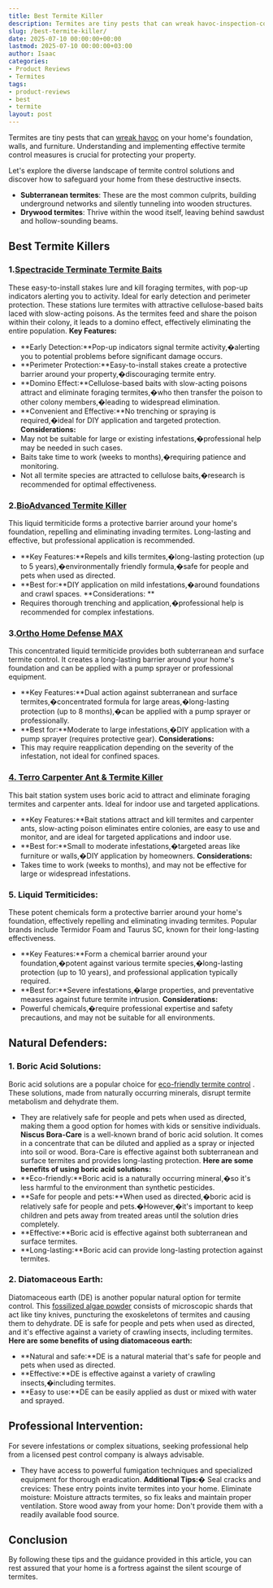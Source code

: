 ```yaml
---
title: Best Termite Killer
description: Termites are tiny pests that can wreak havoc-inspection-cost on your home's foundation, walls, and furniture. Understanding and implementing effective termite...
slug: /best-termite-killer/
date: 2025-07-10 00:00:00+00:00
lastmod: 2025-07-10 00:00:00+03:00
author: Isaac
categories:
- Product Reviews
- Termites
tags:
- product-reviews
- best
- termite
layout: post
---
```

Termites are tiny pests that can
[wreak havoc](https://pestpolicy.com/[termite](https://pestpolicy.com/best-termite-bait-stations/)-inspection-cost/)
on your home's foundation, walls, and furniture. Understanding and implementing effective termite control measures is crucial for protecting your property.

Let's explore the diverse landscape of termite control solutions and discover how to safeguard your home from these destructive insects.
- **Subterranean termites**: These are the most common culprits, building underground networks and silently tunneling into wooden structures.
- **Drywood termites**: Thrive within the wood itself, leaving behind sawdust and hollow-sounding beams.
## Best Termite Killers
### 1.[Spectracide Terminate Termite Baits](https://www.amazon.com/Spectracide-Terminate-Termite-Detection-Killing/dp/B00AA8WVLI?&linkCode=ll1&tag=p-policy-20&linkId=3e058f1a15e72454bbe8dde442309777&language=en_US&ref_=as_li_ss_tl)
These easy-to-install stakes lure and kill foraging termites, with pop-up indicators alerting you to activity. Ideal for early detection and perimeter protection.
These stations lure termites with attractive cellulose-based baits laced with slow-acting poisons. As the termites feed and share the poison within their colony, it leads to a domino effect, effectively eliminating the entire population.
**Key Features:**
- **Early Detection:**Pop-up indicators signal termite activity,�alerting you to potential problems before significant damage occurs.
- **Perimeter Protection:**Easy-to-install stakes create a protective barrier around your property,�discouraging termite entry.
- **Domino Effect:**Cellulose-based baits with slow-acting poisons attract and eliminate foraging termites,�who then transfer the poison to other colony members,�leading to widespread elimination.
- **Convenient and Effective:**No trenching or spraying is required,�ideal for DIY application and targeted protection.
**Considerations:**
- May not be suitable for large or existing infestations,�professional help may be needed in such cases.
- Baits take time to work (weeks to months),�requiring patience and monitoring.
- Not all termite species are attracted to cellulose baits,�research is recommended for optimal effectiveness.
### 2.[BioAdvanced Termite Killer](https://www.amazon.com/BIOADVANCED-700350A-Perimeter-Treatment-Granules/dp/B000RUIJYM?&linkCode=ll1&tag=p-policy-20&linkId=f456876d41530e81766291899ecb85d5&language=en_US&ref_=as_li_ss_tl)
This liquid termiticide forms a protective barrier around your home's foundation, repelling and eliminating invading termites. Long-lasting and effective, but professional application is recommended.
- **Key Features:**Repels and kills termites,�long-lasting protection (up to 5 years),�environmentally friendly formula,�safe for people and pets when used as directed.
- **Best for:**DIY application on mild infestations,�around foundations and crawl spaces.
**Considerations: **
- Requires thorough trenching and application,�professional help is recommended for complex infestations.
### 3.[Ortho Home Defense MAX](https://www.amazon.com/Ortho-Defense-Indoor-Insect-Barrier/dp/B07WHJW3FR?th=1&linkCode=ll1&tag=p-policy-20&linkId=8fc6dc9190e161fb6277550a7d9dbf5a&language=en_US&ref_=as_li_ss_tl)
This concentrated liquid termiticide provides both subterranean and surface termite control. It creates a long-lasting barrier around your home's foundation and can be applied with a pump sprayer or professional equipment.
- **Key Features:**Dual action against subterranean and surface termites,�concentrated formula for large areas,�long-lasting protection (up to 8 months),�can be applied with a pump sprayer or professionally.
- **Best for:**Moderate to large infestations,�DIY application with a pump sprayer (requires protective gear).
**Considerations:**
- This may require reapplication depending on the severity of the infestation, not ideal for confined spaces.
### [4. Terro Carpenter Ant & Termite Killer](https://www.amazon.com/Terro-T1901SR-Carpenter-Termite-Killer-2/dp/B00GEMR93Y?&linkCode=ll1&tag=p-policy-20&linkId=62df2de04e93f9721be0af93aad79c7d&language=en_US&ref_=as_li_ss_tl)
This bait station system uses boric acid to attract and eliminate foraging termites and carpenter ants. Ideal for indoor use and targeted applications.
- **Key Features:**Bait stations attract and kill termites and carpenter ants, slow-acting poison eliminates entire colonies, are easy to use and monitor, and are ideal for targeted applications and indoor use.
- **Best for:**Small to moderate infestations,�targeted areas like furniture or walls,�DIY application by homeowners.
**Considerations:**
- Takes time to work (weeks to months), and may not be effective for large or widespread infestations.
### 5. Liquid Termiticides:
These potent chemicals form a protective barrier around your home's foundation, effectively repelling and eliminating invading termites. Popular brands include Termidor Foam and Taurus SC, known for their long-lasting effectiveness.
- **Key Features:**Form a chemical barrier around your foundation,�potent against various termite species,�long-lasting protection (up to 10 years), and professional application typically required.
- **Best for:**Severe infestations,�large properties, and preventative measures against future termite intrusion.
**Considerations:**
- Powerful chemicals,�require professional expertise and safety precautions, and may not be suitable for all environments.
## Natural Defenders:
### 1. Boric Acid Solutions:
Boric acid solutions are a popular choice for
[eco-friendly termite control](https://pestpolicy.com/top-7-natural-termite-control-can-easily/)
. These solutions, made from naturally occurring minerals, disrupt termite metabolism and dehydrate them.
- They are relatively safe for people and pets when used as directed, making them a good option for homes with kids or sensitive individuals.
**Niscus Bora-Care**
is a well-known brand of boric acid solution. It comes in a concentrate that can be diluted and applied as a spray or injected into soil or wood. Bora-Care is effective against both subterranean and surface termites and provides long-lasting protection.
**Here are some benefits of using boric acid solutions:**
- **Eco-friendly:**Boric acid is a naturally occurring mineral,�so it's less harmful to the environment than synthetic pesticides.
- **Safe for people and pets:**When used as directed,�boric acid is relatively safe for people and pets.�However,�it's important to keep children and pets away from treated areas until the solution dries completely.
- **Effective:**Boric acid is effective against both subterranean and surface termites.
- **Long-lasting:**Boric acid can provide long-lasting protection against termites.
### 2. Diatomaceous Earth:
Diatomaceous earth (DE) is another popular natural option for termite control. This
[fossilized algae powder](https://diatomaceousearthsource.org/)
consists of microscopic shards that act like tiny knives, puncturing the exoskeletons of termites and causing them to dehydrate.
DE is safe for people and pets when used as directed, and it's effective against a variety of crawling insects, including termites.
**Here are some benefits of using diatomaceous earth:**
- **Natural and safe:**DE is a natural material that's safe for people and pets when used as directed.
- **Effective:**DE is effective against a variety of crawling insects,�including termites.
- **Easy to use:**DE can be easily applied as dust or mixed with water and sprayed.
## Professional Intervention:
For severe infestations or complex situations, seeking professional help from a licensed pest control company is always advisable.
- They have access to powerful fumigation techniques and specialized equipment for thorough eradication.
**Additional Tips:�**
Seal cracks and crevices: These entry points invite termites into your home. Eliminate moisture: Moisture attracts termites, so fix leaks and maintain proper ventilation.
Store wood away from your home: Don't provide them with a readily available food source.
## Conclusion
By following these tips and the guidance provided in this article, you can rest assured that your home is a fortress against the silent scourge of termites.
